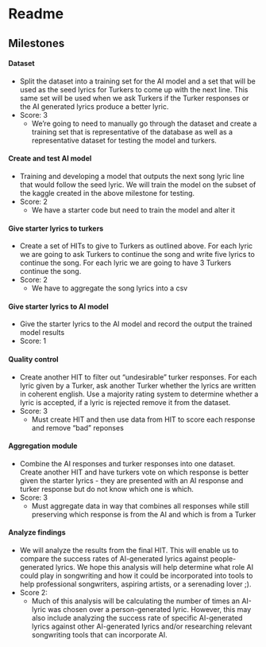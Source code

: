 # Readme

## Milestones

#### Dataset 
- Split the dataset into a training set for the AI model and a set that will be used as the seed lyrics for Turkers to come up with the next line. This same set will be used when we ask Turkers if the Turker responses or the AI generated lyrics produce a better lyric.  
- Score: 3
  - We’re going to need to manually go through the dataset and create a training set that is representative of the database as well as a representative dataset for testing the model and turkers. 

#### Create and test AI model
- Training and developing a model that outputs the next song lyric line that would follow the seed lyric. We will train the model on the subset of the kaggle created in the above milestone for testing.  
- Score: 2
  - We have a starter code but need to train the model and alter it

#### Give starter lyrics to turkers
- Create a set of HITs to give to Turkers as outlined above. For each lyric we are going to ask Turkers to continue the song and write five lyrics to continue the song. For each lyric we are going to have 3 Turkers continue the song. 
- Score: 2
  - We have to aggregate the song lyrics into a csv

#### Give starter lyrics to AI model
- Give the starter lyrics to the AI model and record the output the trained model results
- Score: 1

#### Quality control 
- Create another HIT to filter out “undesirable” turker responses. For each lyric given by a Turker, ask another Turker whether the lyrics are written in coherent english. Use a majority rating system to determine whether a lyric is accepted, if a lyric is rejected remove it from the dataset. 
- Score: 3
  - Must create HIT and then use data from HIT  to score each response and remove “bad” reponses


#### Aggregation module
- Combine the AI responses and turker responses into one dataset. Create another HIT and have turkers vote on which response is better given the starter lyrics - they are presented with an AI response and turker response but do not know which one is which.
- Score: 3
  - Must aggregate data in way that combines all responses while still preserving which response is from the AI and which is from a Turker

#### Analyze findings  
- We will analyze the results from the final HIT. This will enable us to compare the success rates of AI-generated lyrics against people-generated lyrics. We hope this analysis will help determine what role AI could play in songwriting and how it could be incorporated into tools to help professional songwriters, aspiring artists, or a serenading lover ;).
- Score 2:
  - Much of this analysis will be calculating the number of times an AI-lyric was chosen over a person-generated lyric. However, this may also include analyzing the success rate of specific AI-generated lyrics against other AI-generated lyrics and/or researching relevant songwriting tools that can incorporate AI.  
